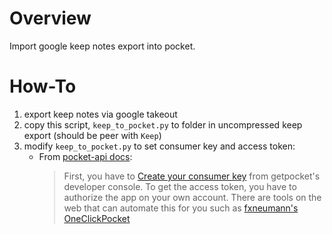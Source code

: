 Overview
=====
Import google keep notes export into pocket.

How-To
=====

1. export keep notes via google takeout
2. copy this script, `keep_to_pocket.py` to folder in uncompressed keep export (should be peer with `Keep`)
3. modify `keep_to_pocket.py` to set consumer key and access token:
    * From [pocket-api docs](https://github.com/rakanalh/pocket-api):
        > First, you have to [Create your consumer key](https://getpocket.com/developer/apps/new) from getpocket's developer console. To get the access token, you have to authorize the app on your own account. There are tools on the web that can automate this for you such as [fxneumann's OneClickPocket](http://reader.fxneumann.de/plugins/oneclickpocket/auth.php)

